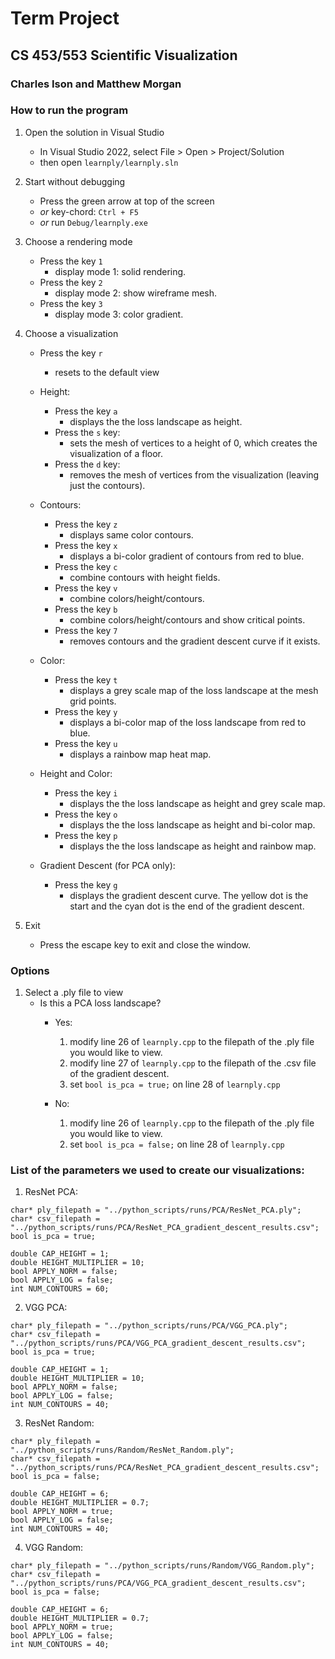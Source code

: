 # Term Project
## CS 453/553 Scientific Visualization
### Charles Ison and Matthew Morgan


### How to run the program
1. Open the solution in Visual Studio
    - In Visual Studio 2022, select File > Open > Project/Solution
    - then open `learnply/learnply.sln`

2. Start without debugging
    - Press the green arrow at top of the screen
    - *or* key-chord: `Ctrl + F5`
    - *or* run `Debug/learnply.exe`

3. Choose a rendering mode
    - Press the key `1`
        - display mode 1: solid rendering.
    - Press the key `2`
        - display mode 2: show wireframe mesh.
    - Press the key `3`
        - display mode 3: color gradient.

4. Choose a visualization
    - Press the key `r`
        - resets to the default view

    - Height:
        - Press the key `a`
            - displays the the loss landscape as height.
        - Press the `s` key:
            - sets the mesh of vertices to a height of 0, which creates the visualization of a floor.
        - Press the `d` key:
            - removes the mesh of vertices from the visualization (leaving just the contours).

    - Contours:
        - Press the key `z`
            - displays same color contours.
        - Press the key `x`
            - displays a bi-color gradient of contours from red to blue.
        - Press the key `c`
            - combine contours with height fields.
        - Press the key `v`
            - combine colors/height/contours.
        - Press the key `b`
            - combine colors/height/contours and show critical points.
        - Press the key `7`
            - removes contours and the gradient descent curve if it exists.

    - Color:
        - Press the key `t`
            - displays a grey scale map of the loss landscape at the mesh grid points.
        - Press the key `y`
            - displays a bi-color map of the loss landscape from red to blue.
        - Press the key `u`
            - displays a rainbow map heat map.

    - Height and Color:
        - Press the key `i`
            - displays the the loss landscape as height and grey scale map.
        - Press the key `o`
            - displays the the loss landscape as height and bi-color map.
        - Press the key `p`
            - displays the the loss landscape as height and rainbow map.

    - Gradient Descent (for PCA only):
        -  Press the key `g`
            - displays the gradient descent curve. The yellow dot is the start and the cyan dot is the end of the gradient descent.


5. Exit
    - Press the escape key to exit and close the window.

### Options
1. Select a .ply file to view
    - Is this a PCA loss landscape?
        - Yes:
            1. modify line 26 of `learnply.cpp` to the filepath of the .ply file you would like to view.
            2.  modify line 27 of `learnply.cpp` to the filepath of the .csv file of the gradient descent.
            3. set `bool is_pca = true;` on line 28 of `learnply.cpp`

        - No:
            1. modify line 26 of `learnply.cpp` to the filepath of the .ply file you would like to view.
            2. set `bool is_pca = false;` on line 28 of `learnply.cpp`



### List of the parameters we used to create our visualizations:
1. ResNet PCA:
```
char* ply_filepath = "../python_scripts/runs/PCA/ResNet_PCA.ply";
char* csv_filepath = "../python_scripts/runs/PCA/ResNet_PCA_gradient_descent_results.csv";
bool is_pca = true;

double CAP_HEIGHT = 1;
double HEIGHT_MULTIPLIER = 10;
bool APPLY_NORM = false;
bool APPLY_LOG = false;
int NUM_CONTOURS = 60;
```

2. VGG PCA:
```
char* ply_filepath = "../python_scripts/runs/PCA/VGG_PCA.ply";
char* csv_filepath = "../python_scripts/runs/PCA/VGG_PCA_gradient_descent_results.csv";
bool is_pca = true;

double CAP_HEIGHT = 1;
double HEIGHT_MULTIPLIER = 10;
bool APPLY_NORM = false;
bool APPLY_LOG = false;
int NUM_CONTOURS = 40;
```

3. ResNet Random:
```
char* ply_filepath = "../python_scripts/runs/Random/ResNet_Random.ply";
char* csv_filepath = "../python_scripts/runs/PCA/ResNet_PCA_gradient_descent_results.csv";
bool is_pca = false;

double CAP_HEIGHT = 6;
double HEIGHT_MULTIPLIER = 0.7;
bool APPLY_NORM = true;
bool APPLY_LOG = false;
int NUM_CONTOURS = 40;
```

4. VGG Random:
```
char* ply_filepath = "../python_scripts/runs/Random/VGG_Random.ply";
char* csv_filepath = "../python_scripts/runs/PCA/VGG_PCA_gradient_descent_results.csv";
bool is_pca = false;

double CAP_HEIGHT = 6;
double HEIGHT_MULTIPLIER = 0.7;
bool APPLY_NORM = true;
bool APPLY_LOG = false;
int NUM_CONTOURS = 40;
```
